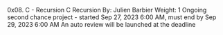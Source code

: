 0x08. C - Recursion
C
Recursion
 By: Julien Barbier
 Weight: 1
 Ongoing second chance project - started Sep 27, 2023 6:00 AM, must end by Sep 29, 2023 6:00 AM
 An auto review will be launched at the deadline
